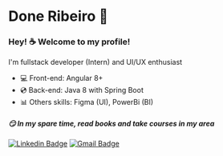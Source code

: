# Done Ribeiro 🚀

### Hey! ☕ Welcome to my profile!

I'm fullstack developer (Intern) and UI/UX enthusiast

 - 💻 Front-end: Angular 8+
 - 💿 Back-end: Java 8 with Spring Boot
 - 📊 Others skills: Figma (UI), PowerBi (BI) 
 
 ##### 😏 In my spare time, read books and take courses in my area

[![Linkedin Badge](https://img.shields.io/badge/-Done%20Ribeiro-6633cc?style=flat-square&logo=Linkedin&logoColor=white&link=https://www.linkedin.com/in/done-ribeiro-8b244314b/)](https://www.linkedin.com/in/done-ribeiro-8b244314b/)
[![Gmail Badge](https://img.shields.io/badge/-www.done__@hotmail.com-6633cc?style=flat-square&logo=Gmail&logoColor=white&link=mailto:www.done_@hotmail.com)](mailto:www.done_@hotmail.com)

